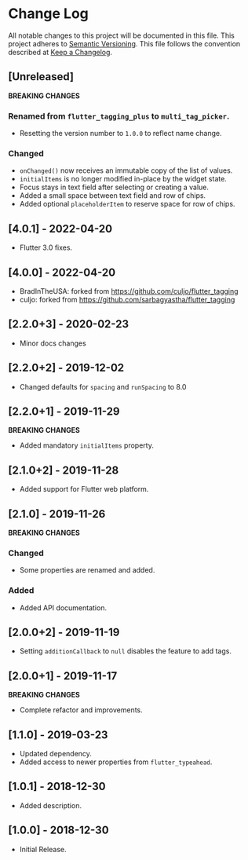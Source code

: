 # Change Log

All notable changes to this project will be documented in this file.
This project adheres to [Semantic Versioning](http://semver.org/).
This file follows the convention described at
[Keep a Changelog](http://keepachangelog.com/en/1.0.0/).

## [Unreleased]
**BREAKING CHANGES**
### Renamed from `flutter_tagging_plus` to `multi_tag_picker`.
- Resetting the version number to `1.0.0` to reflect name change.
### Changed
* `onChanged()` now receives an immutable copy of the list of values.
* `initialItems` is no longer modified in-place by the widget state.
* Focus stays in text field after selecting or creating a value.
* Added a small space between text field and row of chips.
* Added optional `placeholderItem` to reserve space for row of chips.

## [4.0.1] - 2022-04-20
* Flutter 3.0 fixes.

## [4.0.0] - 2022-04-20
* BradInTheUSA: forked from https://github.com/culjo/flutter_tagging
* culjo: forked from https://github.com/sarbagyastha/flutter_tagging

## [2.2.0+3] - 2020-02-23
* Minor docs changes

## [2.2.0+2] - 2019-12-02
* Changed defaults for `spacing` and `runSpacing` to 8.0

## [2.2.0+1] - 2019-11-29
**BREAKING CHANGES**
* Added mandatory `initialItems` property.

## [2.1.0+2] - 2019-11-28
* Added support for Flutter web platform.

## [2.1.0] - 2019-11-26
**BREAKING CHANGES**
### Changed
* Some properties are renamed and added.
### Added
* Added API documentation.

## [2.0.0+2] - 2019-11-19
* Setting `additionCallback` to `null` disables the feature to add tags.

## [2.0.0+1] - 2019-11-17
**BREAKING CHANGES**
* Complete refactor and improvements.

## [1.1.0] - 2019-03-23
* Updated dependency.
* Added access to newer properties from `flutter_typeahead`.

## [1.0.1] - 2018-12-30
* Added description.

## [1.0.0] - 2018-12-30
* Initial Release.
